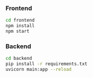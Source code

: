 ### Frontend

```bash
cd frontend
npm install
npm start
```

### Backend

```bash
cd backend
pip install -r requirements.txt
uvicorn main:app --reload
```
